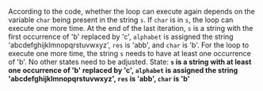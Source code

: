 According to the code, whether the loop can execute again depends on the variable `char` being present in the string `s`. If `char` is in `s`, the loop can execute one more time. At the end of the last iteration, `s` is a string with the first occurrence of 'b' replaced by 'c', `alphabet` is assigned the string 'abcdefghijklmnopqrstuvwxyz', `res` is 'abb', and `char` is 'b'. For the loop to execute one more time, the string `s` needs to have at least one occurrence of 'b'. No other states need to be adjusted.
State: **`s` is a string with at least one occurrence of 'b' replaced by 'c', `alphabet` is assigned the string 'abcdefghijklmnopqrstuvwxyz', `res` is 'abb', `char` is 'b'**